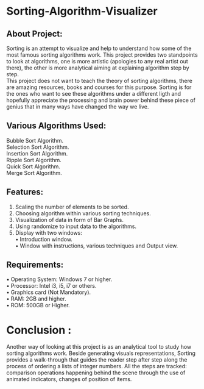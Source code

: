 # Sorting-Algorithm-Visualizer
## About Project:<br />
Sorting is an attempt to visualize and help to understand how some of the most
famous sorting algorithms work. This project provides two standpoints to look at algorithms, one
is more artistic (apologies to any real artist out there), the other is more analytical aiming at
explaining algorithm step by step.<br />
This project does not want to teach the theory of sorting algorithms, there are amazing resources,
books and courses for this purpose. Sorting is for the ones who want to see these algorithms under
a different ligth and hopefully appreciate the processing and brain power behind these piece of
genius that in many ways have changed the way we live.

## Various Algorithms Used:<br />
Bubble Sort Algorithm.<br />
Selection Sort Algorithm.<br />
Insertion Sort Algorithm.<br />
Ripple Sort Algorithm.<br />
Quick Sort Algorithm.<br />
Merge Sort Algorithm.<br />


## Features:
1. Scaling the number of elements to be sorted.
2. Choosing algorithm within various sorting techniques.
3. Visualization of data in form of Bar Graphs.
4. Using randomize to input data to the algorithms.
5. Display with two windows:<br />
•	 Introduction window. <br />
•	Window with instructions, various techniques and Output view. 

## Requirements:
•	Operating System: Windows 7 or higher.<br />
•	Processor: Intel i3, i5, i7 or others.<br />
•	Graphics card (Not Mandatory).<br />
•	RAM: 2GB and higher.<br />
•	ROM: 500GB or Higher.<br />

# Conclusion :
Another way of looking at this project is as an analytical tool to study how sorting
algorithms work. Beside generating visuals representations, Sorting provides a walk-through that
guides the reader step after step along the process of ordering a lists of integer numbers.
All the steps are tracked: comparison operations happening behind the scene through the use of
animated indicators, changes of position of items.
